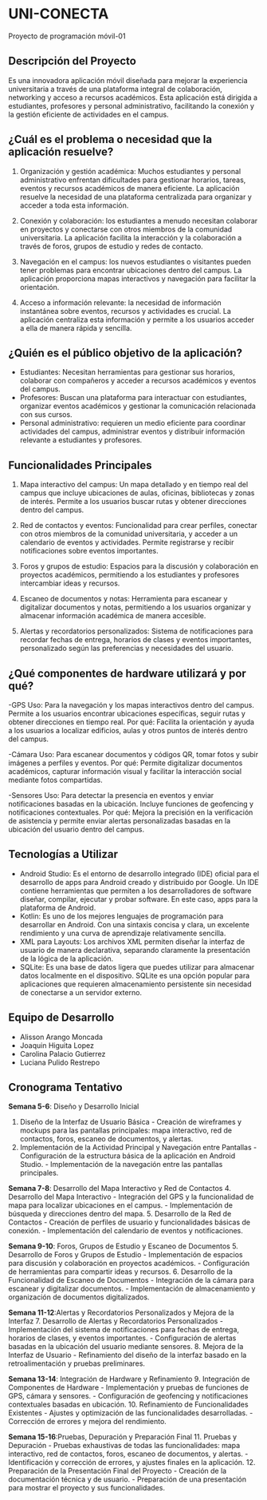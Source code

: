 # UNI-CONECTA
Proyecto de programación móvil-01

## Descripción del Proyecto
Es una innovadora aplicación móvil diseñada para mejorar la experiencia universitaria a través de una plataforma integral de colaboración, networking y acceso a recursos académicos. 
Esta aplicación está dirigida a estudiantes, profesores y personal administrativo, facilitando la conexión y la gestión eficiente de actividades en el campus.

## ¿Cuál es el problema o necesidad que la aplicación resuelve?
1. Organización y gestión académica: Muchos estudiantes y personal administrativo enfrentan dificultades para gestionar horarios, tareas, eventos y recursos académicos de manera eficiente.
La aplicación resuelve la necesidad de una plataforma centralizada para organizar y acceder a toda esta información.

3. Conexión y colaboración: los estudiantes a menudo necesitan colaborar en proyectos y conectarse con otros miembros de la comunidad universitaria.
La aplicación facilita la interacción y la colaboración a través de foros, grupos de estudio y redes de contacto.

5. Navegación en el campus: los nuevos estudiantes o visitantes pueden tener problemas para encontrar ubicaciones dentro del campus.
La aplicación proporciona mapas interactivos y navegación para facilitar la orientación.

6. Acceso a información relevante: la necesidad de información instantánea sobre eventos, recursos y actividades es crucial. 
La aplicación centraliza esta información y permite a los usuarios acceder a ella de manera rápida y sencilla.

## ¿Quién es el público objetivo de la aplicación?
- Estudiantes: Necesitan herramientas para gestionar sus horarios, colaborar con compañeros y acceder a recursos académicos y eventos del campus.
- Profesores: Buscan una plataforma para interactuar con estudiantes, organizar eventos académicos y gestionar la comunicación relacionada con sus cursos.
- Personal administrativo: requieren un medio eficiente para coordinar actividades del campus, administrar eventos y distribuir información relevante a estudiantes y profesores.

## Funcionalidades Principales
1. Mapa interactivo del campus: Un mapa detallado y en tiempo real del campus que incluye ubicaciones de aulas, oficinas, bibliotecas y zonas de interés. 
Permite a los usuarios buscar rutas y obtener direcciones dentro del campus.

2. Red de contactos y eventos: Funcionalidad para crear perfiles, conectar con otros miembros de la comunidad universitaria, y acceder a un calendario de eventos y actividades. 
Permite registrarse y recibir notificaciones sobre eventos importantes.

3. Foros y grupos de estudio: Espacios para la discusión y colaboración en proyectos académicos, permitiendo a los estudiantes y profesores intercambiar ideas y recursos.

4. Escaneo de documentos y notas: Herramienta para escanear y digitalizar documentos y notas, permitiendo a los usuarios organizar y almacenar información académica de manera accesible.

5. Alertas y recordatorios personalizados: Sistema de notificaciones para recordar fechas de entrega, horarios de clases y eventos importantes, personalizado según las preferencias y necesidades del usuario.
   
## ¿Qué componentes de hardware utilizará y por qué?
-GPS
Uso: Para la navegación y los mapas interactivos dentro del campus. Permite a los usuarios encontrar ubicaciones específicas, seguir rutas y obtener direcciones en tiempo real.
Por qué: Facilita la orientación y ayuda a los usuarios a localizar edificios, aulas y otros puntos de interés dentro del campus.

-Cámara
Uso: Para escanear documentos y códigos QR, tomar fotos y subir imágenes a perfiles y eventos.
Por qué: Permite digitalizar documentos académicos, capturar información visual y facilitar la interacción social mediante fotos compartidas.

-Sensores
Uso: Para detectar la presencia en eventos y enviar notificaciones basadas en la ubicación. Incluye funciones de geofencing y notificaciones contextuales.
Por qué: Mejora la precisión en la verificación de asistencia y permite enviar alertas personalizadas basadas en la ubicación del usuario dentro del campus.


## Tecnologías a Utilizar
- Android Studio: Es el entorno de desarrollo integrado (IDE) oficial para el desarrollo de apps para Android creado y distribuido por Google. Un IDE contiene herramientas que permiten a los desarrolladores de software diseñar, compilar, ejecutar y probar software. En este caso, apps para la plataforma de Android.
- Kotlin: Es uno de los mejores lenguajes de programación para desarrollar en Android. Con una sintaxis concisa y clara, un excelente rendimiento y una curva de aprendizaje relativamente sencilla.
- XML para Layouts: Los archivos XML permiten diseñar la interfaz de usuario de manera declarativa, separando claramente la presentación de la lógica de la aplicación.
- SQLite: Es una base de datos ligera que puedes utilizar para almacenar datos localmente en el dispositivo. SQLite es una opción popular para aplicaciones que requieren almacenamiento persistente sin necesidad de conectarse a un servidor externo.


## Equipo de Desarrollo
- Alisson Arango Moncada
- Joaquin Higuita Lopez
- Carolina Palacio Gutierrez
- Luciana Pulido Restrepo
  

## Cronograma Tentativo

**Semana 5-6**:  Diseño y Desarrollo Inicial
  1. Diseño de la Interfaz de Usuario Básica
    - Creación de wireframes y mockups para las pantallas principales: mapa interactivo, red de contactos, foros,           escaneo de documentos, y alertas.
  2. Implementación de la Actividad Principal y Navegación entre Pantallas
    - Configuración de la estructura básica de la aplicación en Android Studio.
    - Implementación de la navegación entre las pantallas principales.
     
**Semana 7-8**: Desarrollo del Mapa Interactivo y Red de Contactos
  4. Desarrollo del Mapa Interactivo
    - Integración del GPS y la funcionalidad de mapa para localizar ubicaciones en el campus.
    - Implementación de búsqueda y direcciones dentro del mapa.
  5. Desarrollo de la Red de Contactos
    - Creación de perfiles de usuario y funcionalidades básicas de conexión.
    - Implementación del calendario de eventos y notificaciones.

**Semana 9-10**: Foros, Grupos de Estudio y Escaneo de Documentos
  5. Desarrollo de Foros y Grupos de Estudio
    - Implementación de espacios para discusión y colaboración en proyectos académicos.
    - Configuración de herramientas para compartir ideas y recursos.
  6. Desarrollo de la Funcionalidad de Escaneo de Documentos
    - Integración de la cámara para escanear y digitalizar documentos.
    - Implementación de almacenamiento y organización de documentos digitalizados.

**Semana 11-12**:Alertas y Recordatorios Personalizados y Mejora de la Interfaz
  7. Desarrollo de Alertas y Recordatorios Personalizados
    - Implementación del sistema de notificaciones para fechas de entrega, horarios de clases, y eventos importantes.
    - Configuración de alertas basadas en la ubicación del usuario mediante sensores.
  8. Mejora de la Interfaz de Usuario
    - Refinamiento del diseño de la interfaz basado en la retroalimentación y pruebas preliminares.

**Semana 13-14**:  Integración de Hardware y Refinamiento
  9. Integración de Componentes de Hardware
    - Implementación y pruebas de funciones de GPS, cámara y sensores.
    - Configuración de geofencing y notificaciones contextuales basadas en ubicación.
  10. Refinamiento de Funcionalidades Existentes
    - Ajustes y optimización de las funcionalidades desarrolladas.
    - Corrección de errores y mejora del rendimiento.

**Semana 15-16**:Pruebas, Depuración y Preparación Final
  11. Pruebas y Depuración
    - Pruebas exhaustivas de todas las funcionalidades: mapa interactivo, red de contactos, foros, escaneo de               documentos, y alertas.
    - Identificación y corrección de errores, y ajustes finales en la aplicación.
  12. Preparación de la Presentación Final del Proyecto
    - Creación de la documentación técnica y de usuario.
    - Preparación de una presentación para mostrar el proyecto y sus funcionalidades.
